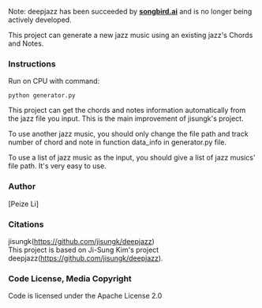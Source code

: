 
Note: deepjazz has been succeeded by [**songbird.ai**](http://songbird.ai) and is no longer being actively developed. 

This project can generate a new jazz music using an existing jazz's Chords and Notes.


### Instructions
Run on CPU with command:  
```
python generator.py
```


This project can get the chords and notes information automatically from the jazz file you input. This is the main improvement of jisungk's project.

To use another jazz music, you should only change the file path and track number of chord and note in function data_info in generator.py file. 

To use a list of jazz music as the input, you should give a list of jazz musics' file path. It's very easy to use.

### Author

[Peize Li]


### Citations
jisungk(https://github.com/jisungk/deepjazz)  
This project is based on Ji-Sung Kim's project deepjazz(https://github.com/jisungk/deepjazz). 

### Code License, Media Copyright

Code is licensed under the Apache License 2.0
